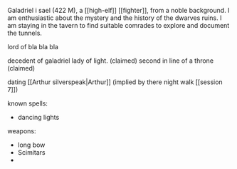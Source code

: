 Galadriel i sael (422 M), a [[high-elf]] [[fighter]], from a noble background. I am enthusiastic about the mystery and the history of the dwarves ruins. I am staying in the tavern to find suitable comrades to explore and document the tunnels.

lord of bla bla bla

decedent of galadriel lady of light. (claimed)
second in line of a throne (claimed)

dating [[Arthur silverspeak|Arthur]] (implied by there night walk [[session 7]])

known spells:

- dancing lights

weapons:

- long bow
- Scimitars
-
